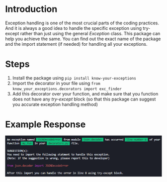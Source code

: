 # Introduction

Exception handling is one of the most crucial parts of the coding practices. And it is always a good idea to handle the specific exception using try-except rather than just using the general *Exception* class. This package can help you achieve the same. You can find out the exact name of the package and the import statement (if needed) for handling all your exceptions.

# Steps

1. Install the package using `pip install know-your-exceptions`
2. Import the decorator in your file using `from know_your_exceptions.decorators import exc_finder`
3. Add this decorator over your function, and make sure that you function does not have any *try-except* block (so that this package can suggest you accurate exception handling method)

# Example Response

![Example response](https://raw.githubusercontent.com/singhgautam7/Python-GoldMine/master/_assets/know_your_exceptions_example.png)